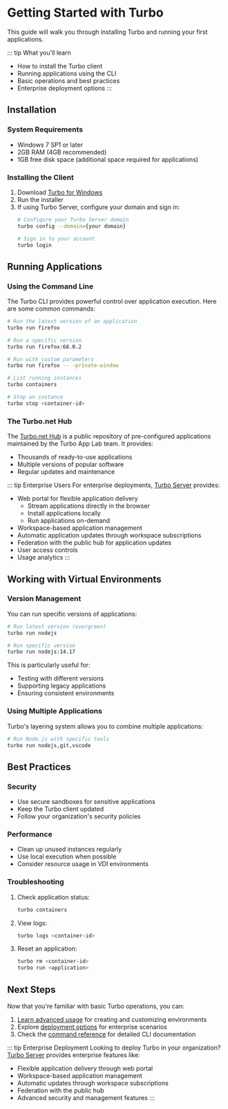 # Getting Started with Turbo

This guide will walk you through installing Turbo and running your first applications.

::: tip What you'll learn
- How to install the Turbo client
- Running applications using the CLI
- Basic operations and best practices
- Enterprise deployment options
:::

## Installation

### System Requirements
- Windows 7 SP1 or later
- 2GB RAM (4GB recommended)
- 1GB free disk space (additional space required for applications)

### Installing the Client

1. Download [Turbo for Windows](https://turbo.net/download)
2. Run the installer
3. If using Turbo Server, configure your domain and sign in:
   ```bash
   # Configure your Turbo Server domain
   turbo config --domain={your domain}
   
   # Sign in to your account
   turbo login
   ```

## Running Applications

### Using the Command Line

The Turbo CLI provides powerful control over application execution. Here are some common commands:

```bash
# Run the latest version of an application
turbo run firefox

# Run a specific version
turbo run firefox:68.0.2

# Run with custom parameters
turbo run firefox -- -private-window

# List running instances
turbo containers

# Stop an instance
turbo stop <container-id>
```

### The Turbo.net Hub

The [Turbo.net Hub](https://hub.turbo.net) is a public repository of pre-configured applications maintained by the Turbo App Lab team. It provides:
- Thousands of ready-to-use applications
- Multiple versions of popular software
- Regular updates and maintenance

::: tip Enterprise Users
For enterprise deployments, [Turbo Server](../server/) provides:
- Web portal for flexible application delivery
  - Stream applications directly in the browser
  - Install applications locally
  - Run applications on-demand
- Workspace-based application management
- Automatic application updates through workspace subscriptions
- Federation with the public hub for application updates
- User access controls
- Usage analytics
:::

## Working with Virtual Environments

### Version Management

You can run specific versions of applications:

```bash
# Run latest version (evergreen)
turbo run nodejs

# Run specific version
turbo run nodejs:14.17
```

This is particularly useful for:
- Testing with different versions
- Supporting legacy applications
- Ensuring consistent environments

### Using Multiple Applications

Turbo's layering system allows you to combine multiple applications:

```bash
# Run Node.js with specific tools
turbo run nodejs,git,vscode
```

## Best Practices

### Security
- Use secure sandboxes for sensitive applications
- Keep the Turbo client updated
- Follow your organization's security policies

### Performance
- Clean up unused instances regularly
- Use local execution when possible
- Consider resource usage in VDI environments

### Troubleshooting
1. Check application status:
   ```bash
   turbo containers
   ```

2. View logs:
   ```bash
   turbo logs <container-id>
   ```

3. Reset an application:
   ```bash
   turbo rm <container-id>
   turbo run <application>
   ```

## Next Steps

Now that you're familiar with basic Turbo operations, you can:

1. [Learn advanced usage](advanced.md) for creating and customizing environments
2. Explore [deployment options](../deploying/) for enterprise scenarios
3. Check the [command reference](../reference/command-line/) for detailed CLI documentation

::: tip Enterprise Deployment
Looking to deploy Turbo in your organization? [Turbo Server](../server/) provides enterprise features like:
- Flexible application delivery through web portal
- Workspace-based application management
- Automatic updates through workspace subscriptions
- Federation with the public hub
- Advanced security and management features
:::
